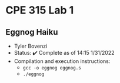 # CPE 315 Lab 1

## Eggnog Haiku

* Tyler Bovenzi
* Status: :heavy_check_mark: Complete as of 14:15 1/31/2022
* Compilation and execution instructions:
  * `gcc -o eggnog eggnog.s`
  * `./eggnog`


